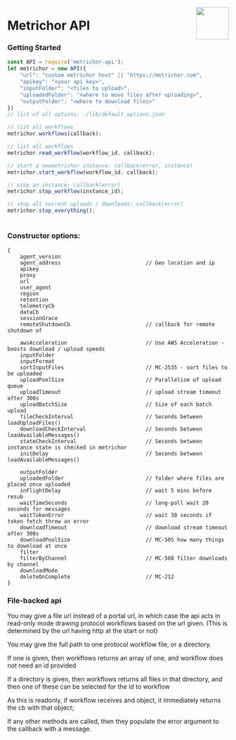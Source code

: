 <a href="http://metrichor.com"><img src="https://metrichor.com/gfx/logo_print.png" height="74" align="right"></a>
#
# Metrichor API

### Getting Started
```javascript
const API = require('metrichor-api');
let metrichor = new API({
    "url": "custom metrichor host" || "https://metrichor.com",
    "apikey": "<your api key>",
    "inputFolder": "<files to upload>",
    "uploadedFolder": "<where to move files after uploading>",
    "outputFolder": "<where to download files>"
})
// list of all options: ./lib/default_options.json

// list all workflows
metrichor.workflows(callback);

// list all workflows
metrichor.read_workflow(workflow_id, callback);

// start a newmetrichor instance: callback(error, instance)
metrichor.start_workflow(workflow_id, callback);

// stop an instance: callback(error)
metrichor.stop_workflow(instance_id);

// stop all current uploads / downloads: callback(error)
metrichor.stop_everything();
```
#
### Constructor options:

```
{
    agent_version
    agent_address                           // Geo location and ip
    apikey
    proxy
    url
    user_agent
    region
    retention
    telemetryCb
    dataCb
    sessionGrace
    remoteShutdownCb                        // callback for remote shutdown of

    awsAcceleration                         // Use AWS Acceleration - boosts download / upload speeds
    inputFolder
    inputFormat
    sortInputFiles                          // MC-2535 - sort files to be uploaded
    uploadPoolSize                          // Parallelism of upload queue
    uploadTimeout                           // upload stream timeout after 300s
    uploadBatchSize                         // Size of each batch upload
    fileCheckInterval                       // Seconds between loadUploadFiles()
    downloadCheckInterval                   // Seconds between loadAvailableMessages()
    stateCheckInterval                      // Seconds between instance state is checked in metrichor
    initDelay                               // Seconds between loadAvailableMessages()

    outputFolder
    uploadedFolder                          // folder where files are placed once uploaded
    inFlightDelay                           // wait 5 mins before resub
    waitTimeSeconds                         // long-poll wait 20 seconds for messages
    waitTokenError                          // wait 30 seconds if token fetch threw an error
    downloadTimeout                         // download stream timeout after 300s
    downloadPoolSize                        // MC-505 how many things to download at once
    filter
    filterByChannel                         // MC-508 filter downloads by channel
    downloadMode
    deleteOnComplete                        // MC-212
}
```

### File-backed api

You may give a file url instead of a portal url, in which case the api acts in read-only mode drawing protocol workflows based on the url given. (This is determined by the url having http at the start or not)

You may give the full path to one protocol workflow file, or a directory.

If one is given, then workflows returns an array of one, and workflow does not need an id provided

If a directory is given, then workflows returns all files in that directory, and then one of these can be selected for the id to workflow

As this is readonly, if workflow receives and object, it immediately returns the cb with that object;

If any other methods are called, then they populate the error argument to the callback with a message.